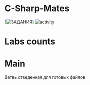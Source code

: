 # C-Sharp-Mates

  [![ЗАДАНИЯ](https://img.shields.io/static/v1?label=Google-Disk&message=%D0%97%D0%90%D0%94%D0%90%D0%9D%D0%98%D0%AF&color=red&logo=googledrive&style=for-the-badge&labelColor=black)] 
  [![activity](https://img.shields.io/github/commit-activity/w/BaldaAzz/Python_labs?style=for-the-badge&logo=C-sharp&logoColor=grass&labelColor=black)](https://github.com/BaldaAzz/Python_labs/commits/main)

# Labs counts


# Main 
  Ветвь отведенная для готовых файлов
